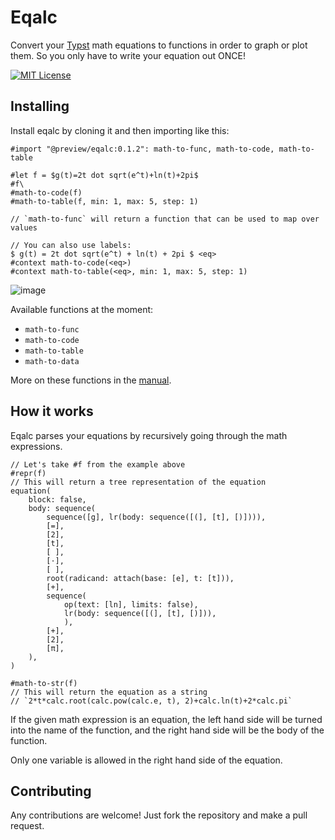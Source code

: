 # Eqalc

Convert your [Typst](https://typst.app/home) math equations to functions in order to graph or plot them.
So you only have to write your equation out ONCE!

[![MIT License](https://img.shields.io/badge/license-MIT-blue)](https://github.com/7ijme/eqalc/blob/main/LICENSE)

## Installing

Install eqalc by cloning it and then importing like this:

```typ
#import "@preview/eqalc:0.1.2": math-to-func, math-to-code, math-to-table

#let f = $g(t)=2t dot sqrt(e^t)+ln(t)+2pi$
#f\
#math-to-code(f)
#math-to-table(f, min: 1, max: 5, step: 1)

// `math-to-func` will return a function that can be used to map over values

// You can also use labels:
$ g(t) = 2t dot sqrt(e^t) + ln(t) + 2pi $ <eq>
#context math-to-code(<eq>)
#context math-to-table(<eq>, min: 1, max: 5, step: 1)
```

![image](https://github.com/user-attachments/assets/0cde46d3-e9d6-42f6-a536-f681f6b9091c)

Available functions at the moment:

- `math-to-func`
- `math-to-code`
- `math-to-table`
- `math-to-data`

More on these functions in the [manual](https://github.com/7ijme/eqalc/blob/main/docs/manual.pdf).

## How it works

Eqalc parses your equations by recursively going through the math expressions.

```typ
// Let's take #f from the example above
#repr(f)
// This will return a tree representation of the equation
equation(
    block: false,
    body: sequence(
        sequence([g], lr(body: sequence([(], [t], [)]))),
        [=],
        [2],
        [t],
        [ ],
        [⋅],
        [ ],
        root(radicand: attach(base: [e], t: [t])),
        [+],
        sequence(
            op(text: [ln], limits: false),
            lr(body: sequence([(], [t], [)])),
            ),
        [+],
        [2],
        [π],
    ),
)

#math-to-str(f)
// This will return the equation as a string
// `2*t*calc.root(calc.pow(calc.e, t), 2)+calc.ln(t)+2*calc.pi`
```

If the given math expression is an equation, the left hand side will be turned into the name of the function, and the right hand side will be the body of the function.

Only one variable is allowed in the right hand side of the equation.

## Contributing
Any contributions are welcome! Just fork the repository and make a pull request.
